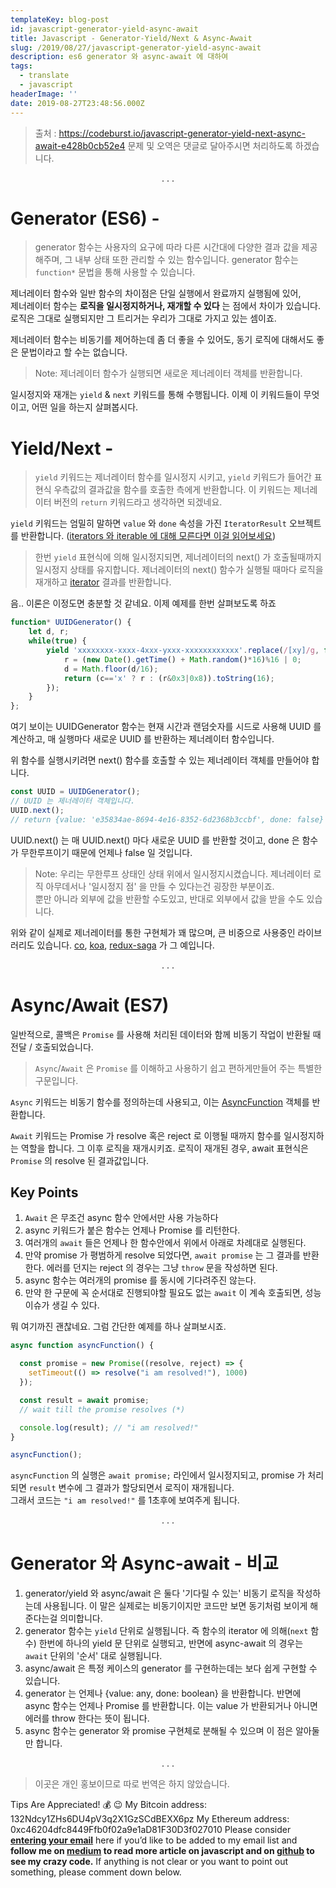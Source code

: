 ```yaml
---
templateKey: blog-post
id: javascript-generator-yield-async-await
title: Javascript - Generator-Yield/Next & Async-Await
slug: /2019/08/27/javascript-generator-yield-async-await
description: es6 generator 와 async-await 에 대하여
tags:
  - translate
  - javascript
headerImage: ''
date: 2019-08-27T23:48:56.000Z
---
```



> 출처 : https://codeburst.io/javascript-generator-yield-next-async-await-e428b0cb52e4
> 문제 및 오역은 댓글로 달아주시면 처리하도록 하겠습니다.

<p align="center">. . .</p>

# Generator (ES6) -

> generator 함수는 사용자의 요구에 따라 다른 시간대에 다양한 결과 값을 제공해주며,
> 그 내부 상태 또한 관리할 수 있는 함수입니다.
> generator 함수는 `function*` 문법을 통해 사용할 수 있습니다.

제너레이터 함수와 일반 함수의 차이점은 단일 실행에서 완료까지 실행됨에 있어,  
제너레이터 함수는 **로직을 일시정지하거나, 재개할 수 있다** 는 점에서 차이가 있습니다.
로직은 그대로 실행되지만 그 트리거는 우리가 그대로 가지고 있는 셈이죠.

제너레이터 함수는 비동기를 제어하는데 좀 더 좋을 수 있어도, 동기 로직에 대해서도 좋은 문법이라고 할 수는 없습니다.

> Note: 제너레이터 함수가 실행되면 새로운 제너레이터 객체를 반환합니다.

일시정지와 재개는 `yield` & `next` 키워드를 통해 수행됩니다.
이제 이 키워드들이 무엇이고, 어떤 일을 하는지 살펴봅시다.

# Yield/Next -

> `yield` 키워드는 제너레이터 함수를 일시정지 시키고, `yield` 키워드가 들어간 표현식 우측값의 결과값을 함수를 호출한 측에게 반환합니다.
> 이 키워드는 제너레이터 버전의 `return` 키워드라고 생각하면 되겠네요.

`yield` 키워드는 엄밀히 말하면 `value` 와 `done` 속성을 가진 `IteratorResult` 오브젝트를 반환합니다. ([iterators 와 iterable 에 대해 모른다면 이걸 읽어보세요](https://codeburst.io/javascript-es6-iterables-and-iterators-de18b54f4d4))

> 한번 `yield` 표현식에 의해 일시정지되면, 제너레이터의 next() 가 호출될때까지 일시정지 상태를 유지합니다.
> 제너레이터의 next() 함수가 실행될 때마다 로직을 재개하고 [iterator](https://codeburst.io/javascript-es6-iterables-and-iterators-de18b54f4d4) 결과를 반환합니다.

음.. 이론은 이정도면 충분할 것 같네요. 이제 예제를 한번 살펴보도록 하죠

```javascript
function* UUIDGenerator() {
    let d, r;
    while(true) {
        yield 'xxxxxxxx-xxxx-4xxx-yxxx-xxxxxxxxxxxx'.replace(/[xy]/g, function(c) {
            r = (new Date().getTime() + Math.random()*16)%16 | 0;
            d = Math.floor(d/16);
            return (c=='x' ? r : (r&0x3|0x8)).toString(16);
        });
    }
};
```

여기 보이는 UUIDGenerator 함수는 현재 시간과 랜덤숫자를 시드로 사용해 UUID 를 계산하고, 매 실행마다 새로운 UUID 를 반환하는 제너레이터 함수입니다.

위 함수를 실행시키려면 next() 함수를 호출할 수 있는 제너레이터 객체를 만들어야 합니다.

```javascript
const UUID = UUIDGenerator();
// UUID 는 제너레이터 객체입니다.
UUID.next();
// return {value: 'e35834ae-8694-4e16-8352-6d2368b3ccbf', done: false}
```

UUID.next() 는 매 UUID.next() 마다 새로운 UUID 를 반환할 것이고, done 은 함수가 무한루프이기 때문에 언제나 false 일 것입니다.

> Note: 우리는 무한루프 상태인 상태 위에서 일시정지시켰습니다.
> 제너레이터 로직 아무데서나 '일시정지 점' 을 만들 수 있다는건 굉장한 부분이죠.  
> 뿐만 아니라 외부에 값을 반환할 수도있고, 반대로 외부에서 값을 받을 수도 있습니다.

위와 같이 실제로 제너레이터를 통한 구현체가 꽤 많으며, 큰 비중으로 사용중인 라이브러리도 있습니다. [co](https://github.com/tj/co), [koa](https://koajs.com/), [redux-saga](https://github.com/redux-saga/redux-saga) 가 그 예입니다.

<p align="center">. . .</p>

# Async/Await (ES7)

일반적으로, 콜백은 `Promise` 를 사용해 처리된 데이터와 함께 비동기 작업이 반환될 때 전달 / 호출되었습니다.

> `Async`/`Await` 은 `Promise` 를 이해하고 사용하기 쉽고 편하게만들어 주는 특별한 구문입니다.

`Async` 키워드는 비동기 함수를 정의하는데 사용되고, 이는 [AsyncFunction](https://developer.mozilla.org/en-US/docs/Web/JavaScript/Reference/Global_Objects/AsyncFunction) 객체를 반환합니다.

`Await` 키워드는 Promise 가 resolve 혹은 reject 로 이행될 때까지 함수를 일시정지하는 역할을 합니다. 그 이후 로직을 재개시키죠. 로직이 재개된 경우, await 표현식은 `Promise` 의 resolve 된 결과값입니다.

## Key Points

1. `Await` 은 무조건 async 함수 안에서만 사용 가능하다
2. async 키워드가 붙은 함수는 언제나 Promise 를 리턴한다.
3. 여러개의 `await` 들은 언제나 한 함수안에서 위에서 아래로 차례대로 실행된다.
4. 만약 promise 가 평범하게 resolve 되었다면, `await promise` 는 그 결과를 반환한다. 에러를 던지는 reject 의 경우는 그냥 `throw` 문을 작성하면 된다.
5. async 함수는 여러개의 promise 를 동시에 기다려주진 않는다.
6. 만약 한 구문에 꼭 순서대로 진행되야할 필요도 없는 `await` 이 계속 호출되면, 성능 이슈가 생길 수 있다.

뭐 여기까진 괜찮네요. 그럼 간단한 예제를 하나 살펴보시죠.

```javascript
async function asyncFunction() {

  const promise = new Promise((resolve, reject) => {
    setTimeout(() => resolve("i am resolved!"), 1000)
  });

  const result = await promise; 
  // wait till the promise resolves (*)

  console.log(result); // "i am resolved!"
}

asyncFunction();
```

`asyncFunction` 의 실행은 `await promise;` 라인에서 일시정지되고, promise 가 처리되면 `result` 변수에 그 결과가 할당되면서 로직이 재개됩니다.  
그래서 코드는 `"i am resolved!"` 를 1초후에 보여주게 됩니다.

<p align="center">. . .</p>

# Generator 와 Async-await - 비교

1. generator/yield 와 async/await 은 둘다 '기다릴 수 있는' 비동기 로직을 작성하는데 사용됩니다. 이 말은 실제로는 비동기이지만 코드만 보면 동기처럼 보이게 해준다는걸 의미합니다.
2. generator 함수는 `yield` 단위로 실행됩니다. 즉 함수의 iterator 에 의해(`next` 함수) 한번에 하나의 yield 문 단위로 실행되고, 반면에 async-await 의 경우는 `await` 단위의 '순서' 대로 실행됩니다.
3. async/await 은 특정 케이스의 generator 를 구현하는데는 보다 쉽게 구현할 수 있습니다.
4. generator 는 언제나 {value: any, done: boolean} 을 반환합니다. 반면에 async 함수는 언제나 Promise 를 반환합니다. 이는 value 가 반환되거나 아니면 에러를 throw 한다는 뜻이 됩니다.
5. async 함수는 generator 와 promise 구현체로 분해될 수 있으며 이 점은 알아둘 만 합니다.

<p align="center">. . .</p>

> 이곳은 개인 홍보이므로 따로 번역은 하지 않았습니다.

Tips Are Appreciated! 💰 😉
My Bitcoin address: 132Ndcy1ZHs6DU4pV3q2X1GzSCdBEXX6pz
My Ethereum address: 0xc46204dfc8449Ffb0f02a9e1aD81F30D3f027010
Please consider **[entering your email](https://goo.gl/forms/MOPINWoY7q1f1APu2)** here if you’d like to be added to my email list and **follow me on [medium](https://medium.com/@ideepak.jsd) to read more article on javascript and on [github](https://github.com/dg92) to see my crazy code.** If anything is not clear or you want to point out something, please comment down below.
